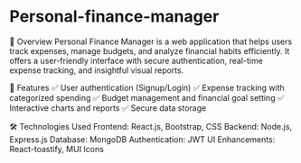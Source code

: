 # Personal-finance-manager

📌 Overview
Personal Finance Manager is a web application that helps users track expenses, manage budgets, and analyze financial habits efficiently. It offers a user-friendly interface with secure authentication, real-time expense tracking, and insightful visual reports.

🚀 Features
✅ User authentication (Signup/Login)
✅ Expense tracking with categorized spending
✅ Budget management and financial goal setting
✅ Interactive charts and reports
✅ Secure data storage

🛠️ Technologies Used
Frontend: React.js, Bootstrap, CSS
Backend: Node.js, Express.js
Database: MongoDB
Authentication: JWT
UI Enhancements: React-toastify, MUI Icons
